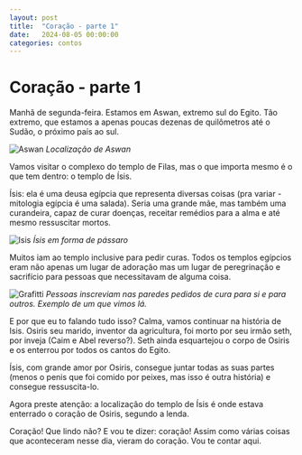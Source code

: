 ```yaml
---
layout: post
title:  "Coração - parte 1"
date:   2024-08-05 00:00:00
categories: contos
---
```

# Coração - parte 1

Manhã de segunda-feira. Estamos em Aswan, extremo sul do Egito. Tão extremo, que estamos a apenas poucas dezenas de quilômetros até o Sudão, o próximo país ao sul.

![Aswan](https://pietroid.github.io/egypt-travelogue/assets/images/aswan_location.png)
_Localização de Aswan_

Vamos visitar o complexo do templo de Filas, mas o que importa mesmo é o que tem dentro: o templo de Ísis.

Ísis: ela é uma deusa egípcia que representa diversas coisas (pra variar - mitologia egípcia é uma salada). Seria uma grande mãe, mas também uma curandeira, capaz de curar doenças, receitar remédios para a alma e até mesmo ressuscitar mortos. 

![Isis](https://pietroid.github.io/egypt-travelogue/assets/images/isis.png)
_Ísis em forma de pássaro_

Muitos iam ao templo inclusive para pedir curas. Todos os templos egípcios eram não apenas um lugar de adoração mas um lugar de peregrinação e sacrifício para pessoas que necessitavam de alguma coisa.

![Grafitti](https://pietroid.github.io/egypt-travelogue/assets/images/isis_temple_grafitti.png)
_Pessoas inscreviam nas paredes pedidos de cura para si e para outros. Exemplo de um que vimos lá._

E por que eu to falando tudo isso? Calma, vamos continuar na história de Isis. Osiris seu marido, inventor da agricultura, foi morto por seu irmão seth, por inveja (Caim e Abel reverso?). Seth ainda esquartejou o corpo de Osiris e os enterrou por todos os cantos do Egito.

Ísis, com grande amor por Osiris, consegue juntar todas as suas partes (menos o penis que foi comido por peixes, mas isso é outra história) e consegue ressuscita-lo.

Agora preste atenção: a localização do templo de Ísis é onde estava enterrado o coração de Osiris, segundo a lenda. 

Coração! Que lindo não? E vou te dizer: coração! Assim como várias coisas que aconteceram nesse dia, vieram do coração. Vou te contar aqui.